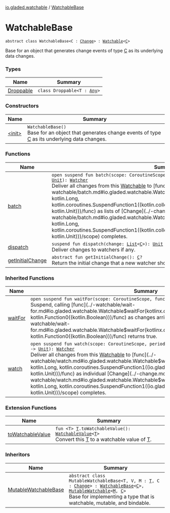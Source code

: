 [io.gladed.watchable](../index.md) / [WatchableBase](./index.md)

# WatchableBase

`abstract class WatchableBase<C : `[`Change`](../-change.md)`> : `[`Watchable`](../-watchable/index.md)`<`[`C`](index.md#C)`>`

Base for an object that generates change events of type [C](index.md#C) as its underlying data changes.

### Types

| Name | Summary |
|---|---|
| [Droppable](-droppable/index.md) | `class Droppable<T : `[`Any`](https://kotlinlang.org/api/latest/jvm/stdlib/kotlin/-any/index.html)`>` |

### Constructors

| Name | Summary |
|---|---|
| [&lt;init&gt;](-init-.md) | `WatchableBase()`<br>Base for an object that generates change events of type [C](index.md#C) as its underlying data changes. |

### Functions

| Name | Summary |
|---|---|
| [batch](batch.md) | `open suspend fun batch(scope: CoroutineScope, period: `[`Long`](https://kotlinlang.org/api/latest/jvm/stdlib/kotlin/-long/index.html)`, func: suspend (`[`List`](https://kotlinlang.org/api/latest/jvm/stdlib/kotlin.collections/-list/index.html)`<`[`C`](index.md#C)`>) -> `[`Unit`](https://kotlinlang.org/api/latest/jvm/stdlib/kotlin/-unit/index.html)`): `[`Watcher`](../-watcher/index.md)<br>Deliver all changes from this [Watchable](../-watchable/index.md) to [func](../-watchable/batch.md#io.gladed.watchable.Watchable$batch(kotlinx.coroutines.CoroutineScope, kotlin.Long, kotlin.coroutines.SuspendFunction1((kotlin.collections.List((io.gladed.watchable.Watchable.C)), kotlin.Unit)))/func) as lists of [Change](../-change.md) objects until [scope](../-watchable/batch.md#io.gladed.watchable.Watchable$batch(kotlinx.coroutines.CoroutineScope, kotlin.Long, kotlin.coroutines.SuspendFunction1((kotlin.collections.List((io.gladed.watchable.Watchable.C)), kotlin.Unit)))/scope) completes. |
| [dispatch](dispatch.md) | `suspend fun dispatch(change: `[`List`](https://kotlinlang.org/api/latest/jvm/stdlib/kotlin.collections/-list/index.html)`<`[`C`](index.md#C)`>): `[`Unit`](https://kotlinlang.org/api/latest/jvm/stdlib/kotlin/-unit/index.html)<br>Deliver changes to watchers if any. |
| [getInitialChange](get-initial-change.md) | `abstract fun getInitialChange(): `[`C`](index.md#C)`?`<br>Return the initial change that a new watcher should receive, if any |

### Inherited Functions

| Name | Summary |
|---|---|
| [waitFor](../-watchable/wait-for.md) | `open suspend fun waitFor(scope: CoroutineScope, func: () -> `[`Boolean`](https://kotlinlang.org/api/latest/jvm/stdlib/kotlin/-boolean/index.html)`): `[`Unit`](https://kotlinlang.org/api/latest/jvm/stdlib/kotlin/-unit/index.html)<br>Suspend, calling [func](../-watchable/wait-for.md#io.gladed.watchable.Watchable$waitFor(kotlinx.coroutines.CoroutineScope, kotlin.Function0((kotlin.Boolean)))/func) as changes arrive, and return when [func](../-watchable/wait-for.md#io.gladed.watchable.Watchable$waitFor(kotlinx.coroutines.CoroutineScope, kotlin.Function0((kotlin.Boolean)))/func) returns true. |
| [watch](../-watchable/watch.md) | `open suspend fun watch(scope: CoroutineScope, period: `[`Long`](https://kotlinlang.org/api/latest/jvm/stdlib/kotlin/-long/index.html)` = IMMEDIATE, func: suspend (`[`C`](../-watchable/index.md#C)`) -> `[`Unit`](https://kotlinlang.org/api/latest/jvm/stdlib/kotlin/-unit/index.html)`): `[`Watcher`](../-watcher/index.md)<br>Deliver all changes from this [Watchable](../-watchable/index.md) to [func](../-watchable/watch.md#io.gladed.watchable.Watchable$watch(kotlinx.coroutines.CoroutineScope, kotlin.Long, kotlin.coroutines.SuspendFunction1((io.gladed.watchable.Watchable.C, kotlin.Unit)))/func) as individual [Change](../-change.md) objects until [scope](../-watchable/watch.md#io.gladed.watchable.Watchable$watch(kotlinx.coroutines.CoroutineScope, kotlin.Long, kotlin.coroutines.SuspendFunction1((io.gladed.watchable.Watchable.C, kotlin.Unit)))/scope) completes. |

### Extension Functions

| Name | Summary |
|---|---|
| [toWatchableValue](../to-watchable-value.md) | `fun <T> `[`T`](../to-watchable-value.md#T)`.toWatchableValue(): `[`WatchableValue`](../-watchable-value/index.md)`<`[`T`](../to-watchable-value.md#T)`>`<br>Convert this [T](../to-watchable-value.md#T) to a watchable value of [T](../to-watchable-value.md#T). |

### Inheritors

| Name | Summary |
|---|---|
| [MutableWatchableBase](../-mutable-watchable-base/index.md) | `abstract class MutableWatchableBase<T, V, M : `[`T`](../-mutable-watchable-base/index.md#T)`, C : `[`Change`](../-change.md)`> : `[`WatchableBase`](./index.md)`<`[`C`](../-mutable-watchable-base/index.md#C)`>, `[`MutableWatchable`](../-mutable-watchable/index.md)`<`[`M`](../-mutable-watchable-base/index.md#M)`, `[`C`](../-mutable-watchable-base/index.md#C)`>`<br>Base for implementing a type that is watchable, mutable, and bindable. |
